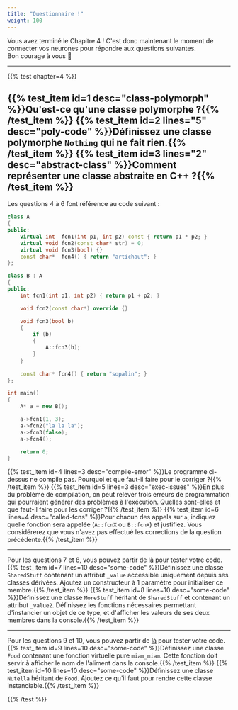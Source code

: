 ```yaml
---
title: "Questionnaire !"
weight: 100
---
```


Vous avez terminé le Chapitre 4 ! C'est donc maintenant le moment de connecter vos neurones pour répondre aux questions suivantes.\
Bon courage à vous 🙂

---

{{% test chapter=4 %}}

{{% test_item id=1 desc="class-polymorph" %}}Qu'est-ce qu'une classe polymorphe ?{{% /test_item %}}
{{% test_item id=2 lines="5" desc="poly-code" %}}Définissez une classe polymorphe `Nothing` qui ne fait rien.{{% /test_item %}}
{{% test_item id=3 lines="2" desc="abstract-class" %}}Comment représenter une classe abstraite en C++ ?{{% /test_item %}}
---
Les questions 4 à 6 font référence au code suivant :

```cpp
class A
{
public:
    virtual int  fcn1(int p1, int p2) const { return p1 * p2; }
    virtual void fcn2(const char* str) = 0;
    virtual void fcn3(bool) {}
    const char*  fcn4() { return "artichaut"; }
};

class B : A
{
public:
    int fcn1(int p1, int p2) { return p1 + p2; }

    void fcn2(const char*) override {}

    void fcn3(bool b)
    {
        if (b)
        {
            A::fcn3(b);
        }
    }
    
    const char* fcn4() { return "sopalin"; }
};

int main()
{
    A* a = new B();

    a->fcn1(1, 3);
    a->fcn2("la la la");
    a->fcn3(false);
    a->fcn4();

    return 0;
}
```

{{% test_item id=4 lines=3 desc="compile-error" %}}Le programme ci-dessus ne compile pas. Pourquoi et que faut-il faire pour le corriger ?{{% /test_item %}}
{{% test_item id=5 lines=3 desc="exec-issues" %}}En plus du problème de compilation, on peut relever trois erreurs de programmation qui pourraient générer des problèmes à l'exécution. Quelles sont-elles et que faut-il faire pour les corriger ?{{% /test_item %}}
{{% test_item id=6 lines=4 desc="called-fcns" %}}Pour chacun des appels sur `a`, indiquez quelle fonction sera appelée (`A::fcnX` ou `B::fcnX`) et justifiez. Vous considérerez que vous n'avez pas effectué les corrections de la question précédente.{{% /test_item %}}

---

Pour les questions 7 et 8, vous pouvez partir de [là](https://godbolt.org/z/nzsWWszvP) pour tester votre code.
{{% test_item id=7 lines=10 desc="some-code" %}}Définissez une classe `SharedStuff` contenant un attribut `_value` accessible uniquement depuis ses classes dérivées. Ajoutez un constructeur à 1 paramètre pour initialiser ce membre.{{% /test_item %}}
{{% test_item id=8 lines=10 desc="some-code" %}}Définissez une classe `MoreStuff` héritant de `SharedStuff` et contenant un attribut `_value2`. Définissez les fonctions nécessaires permettant d'instancier un objet de ce type, et d'afficher les valeurs de ses deux membres dans la console.{{% /test_item %}}

---

Pour les questions 9 et 10, vous pouvez partir de [là](https://godbolt.org/z/vfzzGTsTT) pour tester votre code.
{{% test_item id=9 lines=10 desc="some-code" %}}Définissez une classe `Food` contenant une fonction virtuelle pure `miam_miam`. Cette fonction doit servir à afficher le nom de l'aliment dans la console.{{% /test_item %}}
{{% test_item id=10 lines=10 desc="some-code" %}}Définissez une classe `Nutella` héritant de `Food`. Ajoutez ce qu'il faut pour rendre cette classe instanciable.{{% /test_item %}}

{{% /test %}}

